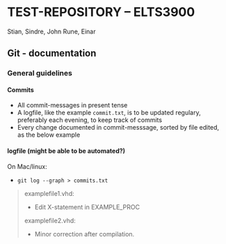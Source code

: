 # TEST-REPOSITORY – ELTS3900

Stian, Sindre, John Rune, Einar

## Git - documentation

### General guidelines

#### Commits

- All commit-messages in present tense
- A logfile, like the example `commit.txt`, is to be updated regulary, preferably each evening, to keep track of commits
- Every change documented in commit-messsage, sorted by file edited, as the below example


#### logfile (might be able to be automated?)
On Mac/linux:
- `git log --graph > commits.txt`


> examplefile1.vhd:
> - Edit X-statement in EXAMPLE_PROC
> 
> examplefile2.vhd:
> - Minor correction after compilation.

